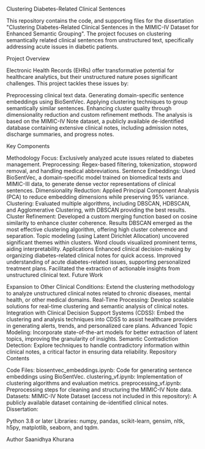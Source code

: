 Clustering Diabetes-Related Clinical Sentences

This repository contains the code, and supporting files for the dissertation "Clustering Diabetes-Related Clinical Sentences in the MIMIC-IV Dataset for Enhanced Semantic Grouping". The project focuses on clustering semantically related clinical sentences from unstructured text, specifically addressing acute issues in diabetic patients.

Project Overview

Electronic Health Records (EHRs) offer transformative potential for healthcare analytics, but their unstructured nature poses significant challenges. This project tackles these issues by:

Preprocessing clinical text data.
Generating domain-specific sentence embeddings using BioSentVec.
Applying clustering techniques to group semantically similar sentences.
Enhancing cluster quality through dimensionality reduction and custom refinement methods.
The analysis is based on the MIMIC-IV Note dataset, a publicly available de-identified database containing extensive clinical notes, including admission notes, discharge summaries, and progress notes.

Key Components

Methodology
Focus: Exclusively analyzed acute issues related to diabetes management.
Preprocessing: Regex-based filtering, tokenization, stopword removal, and handling medical abbreviations.
Sentence Embeddings: Used BioSentVec, a domain-specific model trained on biomedical texts and MIMIC-III data, to generate dense vector representations of clinical sentences.
Dimensionality Reduction: Applied Principal Component Analysis (PCA) to reduce embedding dimensions while preserving 95% variance.
Clustering: Evaluated multiple algorithms, including DBSCAN, HDBSCAN, and Agglomerative Clustering, with DBSCAN providing the best results.
Cluster Refinement: Developed a custom merging function based on cosine similarity to enhance cluster coherence.
Results
DBSCAN emerged as the most effective clustering algorithm, offering high cluster coherence and separation.
Topic modeling (using Latent Dirichlet Allocation) uncovered significant themes within clusters.
Word clouds visualized prominent terms, aiding interpretability.
Applications
Enhanced clinical decision-making by organizing diabetes-related clinical notes for quick access.
Improved understanding of acute diabetes-related issues, supporting personalized treatment plans.
Facilitated the extraction of actionable insights from unstructured clinical text.
Future Work

Expansion to Other Clinical Conditions: Extend the clustering methodology to analyze unstructured clinical notes related to chronic diseases, mental health, or other medical domains.
Real-Time Processing: Develop scalable solutions for real-time clustering and semantic analysis of clinical notes.
Integration with Clinical Decision Support Systems (CDSS): Embed the clustering and analysis techniques into CDSS to assist healthcare providers in generating alerts, trends, and personalized care plans.
Advanced Topic Modeling: Incorporate state-of-the-art models for better extraction of latent topics, improving the granularity of insights.
Semantic Contradiction Detection: Explore techniques to handle contradictory information within clinical notes, a critical factor in ensuring data reliability.
Repository Contents

Code Files:
biosentvec_embeddings.ipynb: Code for generating sentence embeddings using BioSentVec.
clustering_vf.ipynb: Implementation of clustering algorithms and evaluation metrics.
preprocessing_vf.ipynb: Preprocessing steps for cleaning and structuring the MIMIC-IV Note data.
Datasets:
MIMIC-IV Note Dataset (access not included in this repository): A publicly available dataset containing de-identified clinical notes.
Dissertation:



Python 3.8 or later
Libraries: numpy, pandas, scikit-learn, gensim, nltk, h5py, matplotlib, seaborn, and tqdm.

Author
Saanidhya Khurana
